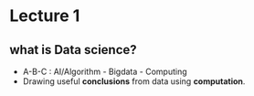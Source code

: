 # Lecture 1

## what is Data science?

* A-B-C : AI/Algorithm - Bigdata - Computing
* Drawing useful **conclusions** from data using **computation**.